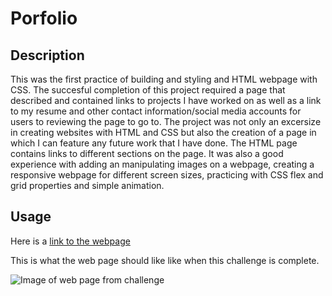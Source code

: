 # Porfolio

## Description

This was the first practice of building and styling and HTML webpage with CSS. The succesful completion of this project required a page that described and contained links to projects I have worked on as well as a link to my resume and other contact information/social media accounts for users to reviewing the page to go to. The project was not only an excersize in creating websites with HTML and CSS but also the creation of a page in which I can feature any future work that I have done. 
The HTML page contains links to different sections on the page. It was also a good experience with adding an manipulating images on a webpage, creating a responsive webpage for different screen sizes, practicing with CSS flex and grid properties and simple animation.

## Usage

Here is a [link to the webpage](https://rozierhj.github.io/Challenge.01-Selectors-Semantic_Elements/#search-engine-optimization)


This is what the web page should like like when this challenge is complete.

![Image of web page from challenge](/assets/images/PortfolioWebsite.png)